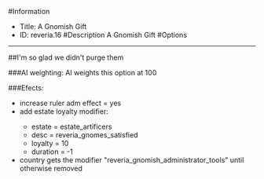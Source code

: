 #Information
 - Title: A Gnomish Gift
 - ID: reveria.16
#Description
A Gnomish Gift
#Options

___
##I'm so glad we didn't purge them

###AI weighting:
AI weights this option at 100


###Efects:<ul><li>increase ruler adm effect = yes</li><li>add estate loyalty modifier:</li><ul><li>estate = estate_artificers</li><li>desc = reveria_gnomes_satisfied</li><li>loyalty = 10</li><li>duration = -1</li></ul><li>country gets the modifier "reveria_gnomish_administrator_tools" until otherwise removed</li></ul>
